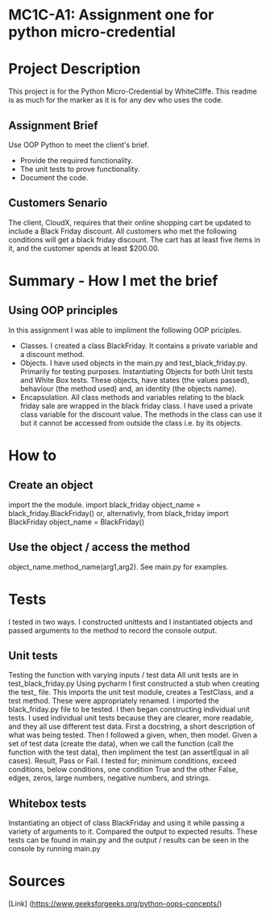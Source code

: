 # MC1C-A1: Assignment one for python micro-credential
# Project Description
This project is for the Python Micro-Credential by WhiteCliffe.
This readme is as much for the marker as it is for any dev who uses the code.
## Assignment Brief
Use OOP Python to meet the client's brief. 
* Provide the required functionality.
* The unit tests to prove functionality. 
* Document the code.
## Customers Senario
The client, CloudX, requires that their online shopping cart be updated to include a Black Friday discount. All customers who met the following conditions will get a black friday discount. The cart has at least five items in it, and the customer spends at least $200.00.
# Summary - How I met the brief
## Using OOP principles
In this assignment I was able to impliment the following OOP priciples.
* Classes. I created a class BlackFriday. It contains a private variable and a discount method.
* Objects. I have used objects in the main.py and test_black_friday.py. Primarily for testing purposes. Instantiating Objects for both Unit tests and White Box tests.
These objects, have states (the values passed), behaviour (the method used) and, an identity (the objects name).  
* Encapsulation. All class methods and variables relating to the black friday sale are wrapped in the black friday class.
I have used a private class variable for the discount value. The methods in the class can use it but it cannot be accessed from outside the class i.e. by its objects.
# How to
## Create an object
import the the module. 
import black_friday
object_name = black_friday.BlackFriday()
or, alternativly,
from black_friday import BlackFriday
object_name = BlackFriday()
## Use the object / access the method
object_name.method_name(arg1,arg2). See main.py for examples.
# Tests
I tested in two ways.
I constructed unittests and I instantiated objects and passed arguments to the method to record the console output.
## Unit tests
Testing the function with varying inputs / test data
All unit tests are in test_black_friday.py
Using pycharm I first constructed a stub when creating the test_ file.
This imports the unit test module, creates a TestClass, and a test method. These were appropriately renamed. 
I imported the black_friday.py file to be tested.
I then began constructing individual unit tests. I used individual unit tests because they are clearer, more readable, and they all use different test data.
First a docstring, a short description of what was being tested.
Then I followed a given, when, then model. Given a set of test data (create the data), when we call the function (call the function with the test data), then impliment the test (an assertEqual in all cases). Result, Pass or Fail.
I tested for; minimum conditions, exceed conditions, below conditions, one condition True and the other False, edges, zeros, large numbers, negative numbers, and strings.
## Whitebox tests
Instantiating an object of class BlackFriday and using it while passing a variety of arguments to it. Compared the output to expected results.
These tests can be found in main.py and the output / results can be seen in the console by running main.py

# Sources
[Link] (https://www.geeksforgeeks.org/python-oops-concepts/)

